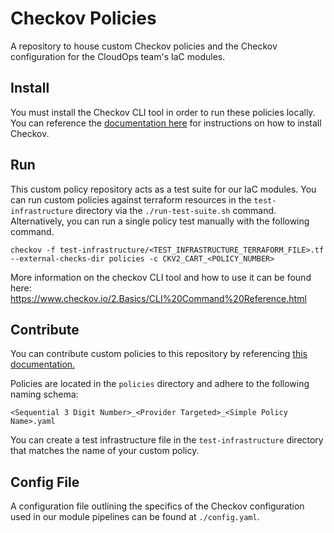 # Checkov Policies

A repository to house custom Checkov policies and the Checkov configuration for the CloudOps team's IaC modules.

## Install

You must install the Checkov CLI tool in order to run these policies locally. You can reference the [documentation here](https://www.checkov.io/2.Basics/Installing%20Checkov.html) for instructions on how to install Checkov.

## Run

This custom policy repository acts as a test suite for our IaC modules. You can run custom policies against terraform resources in the `test-infrastructure` directory via the `./run-test-suite.sh` command. Alternatively, you can run a single policy test manually with the following command.

`checkov -f test-infrastructure/<TEST_INFRASTRUCTURE_TERRAFORM_FILE>.tf --external-checks-dir policies -c CKV2_CART_<POLICY_NUMBER>`

More information on the checkov CLI tool and how to use it can be found here:
https://www.checkov.io/2.Basics/CLI%20Command%20Reference.html

## Contribute

You can contribute custom policies to this repository by referencing [this documentation.](https://www.checkov.io/3.Custom%20Policies/YAML%20Custom%20Policies.html)

Policies are located in the `policies` directory and adhere to the following naming schema:

`<Sequential 3 Digit Number>_<Provider Targeted>_<Simple Policy Name>.yaml`

You can create a test infrastructure file in the `test-infrastructure` directory that matches the name of your custom policy.

## Config File

A configuration file outlining the specifics of the Checkov configuration used in our module pipelines can be found at `./config.yaml`.